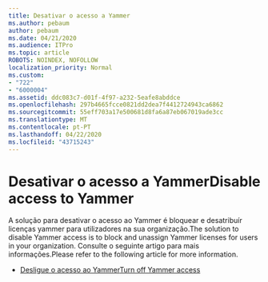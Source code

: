 ```yaml
---
title: Desativar o acesso a Yammer
ms.author: pebaum
author: pebaum
ms.date: 04/21/2020
ms.audience: ITPro
ms.topic: article
ROBOTS: NOINDEX, NOFOLLOW
localization_priority: Normal
ms.custom:
- "722"
- "6000004"
ms.assetid: ddc083c7-d01f-4f97-a232-5eafe8abddce
ms.openlocfilehash: 297b4665fcce0821dd2dea7f4412724943ca6862
ms.sourcegitcommit: 55eff703a17e500681d8fa6a87eb067019ade3cc
ms.translationtype: MT
ms.contentlocale: pt-PT
ms.lasthandoff: 04/22/2020
ms.locfileid: "43715243"
---
```

# <a name="disable-access-to-yammer"></a><span data-ttu-id="e6f3b-102">Desativar o acesso a Yammer</span><span class="sxs-lookup"><span data-stu-id="e6f3b-102">Disable access to Yammer</span></span>

<span data-ttu-id="e6f3b-103">A solução para desativar o acesso ao Yammer é bloquear e desatribuír licenças yammer para utilizadores na sua organização.</span><span class="sxs-lookup"><span data-stu-id="e6f3b-103">The solution to disable Yammer access is to block and unassign Yammer licenses for users in your organization.</span></span> <span data-ttu-id="e6f3b-104">Consulte o seguinte artigo para mais informações.</span><span class="sxs-lookup"><span data-stu-id="e6f3b-104">Please refer to the following article for more information.</span></span>
  
- [<span data-ttu-id="e6f3b-105">Desligue o acesso ao Yammer</span><span class="sxs-lookup"><span data-stu-id="e6f3b-105">Turn off Yammer access</span></span>](https://docs.microsoft.com/yammer/manage-yammer-users/turn-off-user-access)
